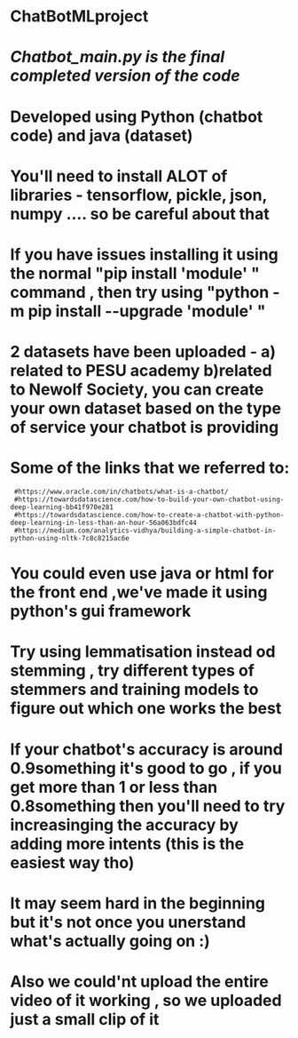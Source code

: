 # ChatBotMLproject
# *Chatbot_main.py is the final completed version of the code*
# Developed using Python (chatbot code) and java (dataset)
# You'll need to install ALOT of libraries - tensorflow, pickle, json, numpy .... so be careful about that 
# If you have issues installing it using the normal "pip install 'module' " command , then try using "python -m pip install --upgrade 'module' "
# 2 datasets have been uploaded - a) related to PESU academy b)related to Newolf Society, you can create your own dataset based on the type of service your chatbot is providing
# Some of the links that we referred to:
     #https://www.oracle.com/in/chatbots/what-is-a-chatbot/
     #https://towardsdatascience.com/how-to-build-your-own-chatbot-using-deep-learning-bb41f970e281
     #https://towardsdatascience.com/how-to-create-a-chatbot-with-python-deep-learning-in-less-than-an-hour-56a063bdfc44
     #https://medium.com/analytics-vidhya/building-a-simple-chatbot-in-python-using-nltk-7c8c8215ac6e
# You could even use java or html for the front end ,we've made it using python's gui framework
# Try using lemmatisation instead od stemming , try different types of stemmers and training models to figure out which one works the best 
# If your chatbot's accuracy is around 0.9something it's good to go , if you get more than 1 or less than 0.8something then you'll need to try increasinging the accuracy by adding more intents (this is the easiest way tho)
# It may seem hard in the beginning but it's not once you unerstand what's actually going on :)
# Also we could'nt upload the entire video of it working , so we uploaded just a small clip of it 

